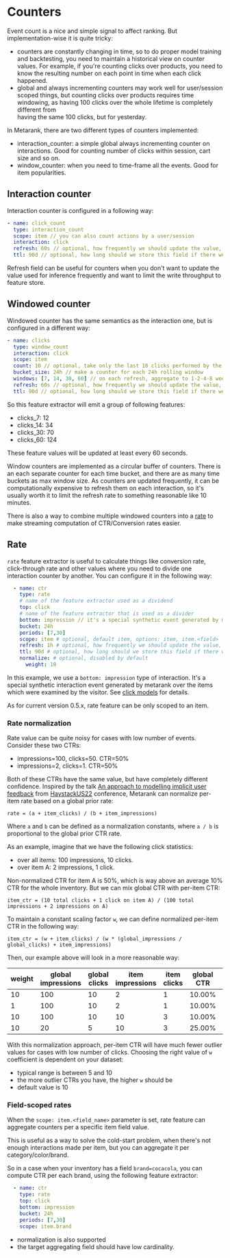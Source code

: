 # Counters

Event count is a nice and simple signal to affect ranking. But implementation-wise it is quite tricky:
* counters are constantly changing in time, so to do proper model training and backtesting, you need to maintain
  a historical view on counter values. For example, if you're counting clicks over products, you need to know the
  resulting number on each point in time when each click happened.
* global and always incrementing counters may work well for user/session scoped things, but counting clicks over 
  products requires time windowing, as having 100 clicks over the whole lifetime is completely different from  
  having the same 100 clicks, but for yesterday.

In Metarank, there are two different types of counters implemented:
* interaction_counter: a simple global always incrementing counter on interactions. Good for counting number of clicks within 
  session, cart size and so on.
* window_counter: when you need to time-frame all the events. Good for item popularities.

## Interaction counter

Interaction counter is configured in a following way:
```yaml
- name: click_count
  type: interaction_count
  scope: item // you can also count actions by a user/session
  interaction: click
  refresh: 60s // optional, how frequently we should update the value, 0s by default
  ttl: 90d // optional, how long should we store this field if there were no updates
```

Refresh field can be useful for counters when you don't want to update the value used for inference frequently
and want to limit the write throughput to feature store.

## Windowed counter

Windowed counter has the same semantics as the interaction one, but is configured in a different way:
```yaml
- name: clicks
  type: window_count
  interaction: click
  scope: item
  count: 10 // optional, take only the last 10 clicks performed by the user
  bucket_size: 24h // make a counter for each 24h rolling window
  windows: [7, 14, 30, 60] // on each refresh, aggregate to 1-2-4-8 week counts
  refresh: 60s // optional, how frequently we should update the value, 0s by default
  ttl: 90d // optional, how long should we store this field if there were no updates
```

So this feature extractor will emit a group of following features:
* clicks_7: 12
* clicks_14: 34
* clicks_30: 70
* clicks_60: 124

These feature values will be updated at least every 60 seconds.

Window counters are implemented as a circular buffer of counters. There is an each separate counter for each time bucket,
and there are as many time buckets as max window size. As counters are updated frequently, it can be computationally 
expensive to refresh them on each interaction, so it's usually worth it to limit the refresh rate to something reasonable
like 10 minutes.

There is also a way to combine multiple windowed counters into a [rate](counters.md#rate) to make streaming computation 
of CTR/Conversion rates easier.

## Rate

`rate` feature extractor is useful to calculate things like conversion rate, click-through rate and other values where you need 
to divide one interaction counter by another. You can configure it in the following way:
```yaml
  - name: ctr
    type: rate
    # name of the feature extractor used as a dividend
    top: click
    # name of the feature extractor that is used as a divider
    bottom: impression // it's a special synthetic event generated by metarank.
    bucket: 24h
    periods: [7,30]
    scope: item # optional, default item, options: item, item.<field>
    refresh: 1h # optional, how frequently we should update the value, 1h by default
    ttl: 90d # optional, how long should we store this field if there were no updates
    normalize: # optional, disabled by default
      weight: 10
```

In this example, we use a `bottom: impression` type of interaction. It's a special synthetic interaction event generated
by metarank over the items which were examined by the visitor. See [click models](../../click-models.md) for details.

As for current version 0.5.x, rate feature can be only scoped to an item.

### Rate normalization

Rate value can be quite noisy for cases with low number of events. Consider these two CTRs:
* impressions=100, clicks=50. CTR=50%
* impressions=2, clicks=1. CTR=50%

Both of these CTRs have the same value, but have completely different confidence. Inspired by the talk
[An approach to modelling implicit user feedback](https://haystackconf.com/us2022/talk-2/) from [HaystackUS22](https://haystackconf.com)
conference, Metarank can normalize per-item rate based on a global prior rate:
```
rate = (a + item_clicks) / (b + item_impressions)
```
Where `a` and `b` can be defined as a normalization constants, where `a / b` is proportional to the global
prior CTR rate.

As an example, imagine that we have the following click statistics:
* over all items: 100 impressions, 10 clicks.
* over item A: 2 impressions, 1 click.

Non-normalized CTR for item A is 50%, which is way above an average 10% CTR for the whole inventory. But we can
mix global CTR with per-item CTR:
```
item_ctr = (10 total clicks + 1 click on item A) / (100 total impressions + 2 impressions on A)
```

To maintain a constant scaling factor `w`, we can define normalized per-item CTR in the following way:
```
item_ctr = (w + item_clicks) / (w * (global_impressions / global_clicks) + item_impressions)
```
Then, our example above will look in a more reasonable way:

| weight | global impressions | global clicks | item impressions | item clicks | global CTR | item CTR  | normalized item CTR |
|--------|--------------------|---------------|------------------|-------------|------------|-----------|---------------------|
|     10 |                100 |            10 |                2 |           1 |     10.00% |    50.00% |              10.78% |
|      1 |                100 |            10 |                2 |           1 |     10.00% |    50.00% |              16.67% |
|     10 |                100 |            10 |               10 |           3 |     10.00% |    30.00% |              11.82% |
|     10 |                 20 |             5 |               10 |           3 |     25.00% |    30.00% |              26.00% |

With this normalization approach, per-item CTR will have much fewer outlier values for cases with low number of clicks.
Choosing the right value of `w` coefficient is dependent on your dataset:
* typical range is between 5 and 10
* the more outlier CTRs you have, the higher `w` should be
* default value is 10

### Field-scoped rates

When the `scope: item.<field_name>` parameter is set, rate feature can aggregate counters per a specific item field value.

This is useful as a way to solve the cold-start problem, when there's not enough interactions made per item, but you can aggregate it per category/color/brand.

So in a case when your inventory has a field `brand=cocacola`, you can compute CTR per each brand, using the following feature extractor:
```yaml
  - name: ctr
    type: rate
    top: click
    bottom: impression 
    bucket: 24h
    periods: [7,30]
    scope: item.brand
```

* normalization is also supported
* the target aggregating field should  have low cardinality.